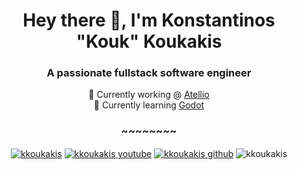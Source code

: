 <h1 align="center">Hey there 👋,  I'm Konstantinos "Kouk" Koukakis</h1>
<h3 align="center">A passionate fullstack software engineer</h3>

 
<p align="center"> 
 🔭 Currently working @ <a href="https://atellio.com" target="blank">Atellio</a><br/>
 🌱 Currently learning <a href="https://godot.com" target="blank">Godot</a><br/>
</p>

<h3 align="center">~~~~~~~~</h3>
<p align="center">
<a href="https://linkedin.com/in/kkoukakis" target="blank"><img align="center" src="https://img.shields.io/static/v1?label=LinkedIn&message=Connect&color=blue&style=for-the-badge&logo=linkedin" alt="kkoukakis"/></a>
  <a href="https://youtube.com/@kkoukakis" target="blank"><img align="center" src="https://img.shields.io/youtube/channel/subscribers/UCBadUaR6D4FPbwCp1Q8hXFQ?logo=Youtube&style=for-the-badge" alt="kkoukakis youtube" /></a>
 <a href="https://github.com/kkoukakis" target="blank"><img align="center" src="https://img.shields.io/github/followers/kkoukakis?logo=github&style=for-the-badge" alt="kkoukakis github" /></a>

 <img align="center" src="https://komarev.com/ghpvc/?username=kkoukakis&label=Profile%20views&color=0cca78&style=for-the-badge" alt="kkoukakis" />
</p>

 
 

